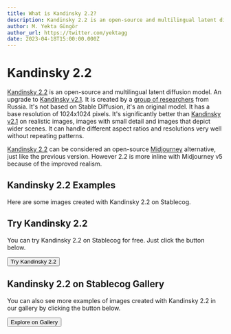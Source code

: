 ```yaml
---
title: What is Kandinsky 2.2?
description: Kandinsky 2.2 is an open-source and multilingual latent diffusion model that has a base resolution of 1024x1024 pixels. It's significantly better than Kandinsky v2.1 on realistic images.
author: M. Yekta Güngör
author_url: https://twitter.com/yektagg
date: 2023-04-18T15:00:00.000Z
---
```


<script>
  import Button from '$components/buttons/Button.svelte'
  import DocImage from '$components/docs/DocImage.svelte'
</script>

# Kandinsky 2.2

[Kandinsky 2.2](https://github.com/ai-forever/Kandinsky-2) is an open-source and multilingual latent diffusion model. An upgrade to [Kandinsky v2.1](https://stablecog.com/guide/models/kandinsky). It is created by a [group of researchers](https://github.com/ai-forever/Kandinsky-2#authors) from Russia. It's not based on Stable Diffusion, it's an original model. It has a base resolution of 1024x1024 pixels. It's significantly better than [Kandinsky v2.1](https://stablecog.com/guide/models/kandinsky) on realistic images, images with small detail and images that depict wider scenes. It can handle different aspect ratios and resolutions very well without repeating patterns.

[Kandinsky 2.2](https://github.com/ai-forever/Kandinsky-2) can be considered an open-source [Midjourney](https://midjourney.com) alternative, just like the previous version. However 2.2 is more inline with Midjourney v5 because of the improved realism.

## Kandinsky 2.2 Examples

Here are some images created with Kandinsky 2.2 on Stablecog.

<DocImage src="https://ba.stablecog.com/guide/models/kandinsky-2-2.jpg" alt="Kandinsky 2.2 Examples" width="2560" height="5520"/>

## Try Kandinsky 2.2

You can try Kandinsky 2.2 on Stablecog for free. Just click the button below.

<Button class="mt-4" href="https://stablecog.com/generate/?mi=9fa49c00-109d-430f-9ddd-449f02e2c71a&adv=true" target="_blank">
Try Kandinsky 2.2
</Button>

## Kandinsky 2.2 on Stablecog Gallery

You can also see more examples of images created with Kandinsky 2.2 in our gallery by clicking the button below.

<Button class="mt-4" href="https://stablecog.com/gallery?mi=9fa49c00-109d-430f-9ddd-449f02e2c71a" target="_blank">
  Explore on Gallery
</Button>
